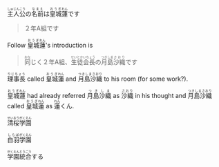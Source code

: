 <ruby>主人公<rt>しゅじんこう</rt>の<rt></rt>名前<rt>なまえ</rt>は<rt></rt>皇城<rt>おうぎ</rt>蓮<rt>れん</rt>です</ruby>

> ２年A組です

Follow <ruby>皇城<rt>おうぎ</rt>蓮<rt>れん</rt></ruby>'s introduction is

> <ruby>同<rt>おな</rt>じく２年A組、<rt></rt>生徒会長<rt>せいとかいちょう</rt>の<rt></rt>月島<rt>つきしま</rt>沙織<rt>さおり</rt>です</ruby>

<ruby>理事長<rt>りじちょう</rt></ruby> called <ruby>皇城<rt>おうぎ</rt>蓮<rt>れん</rt></ruby> and <ruby>月島沙織<rt>つきしまさおり</rt></ruby> to his room (for some work?).

<ruby>皇城<rt>おうぎ</rt>蓮<rt>れん</rt></ruby> had already referred <ruby>月島沙織<rt>つきしま</rt></ruby> as <ruby>沙織<rt>さおり</rt></ruby> in his thought and <ruby>月島沙織<rt>つきしまさおり</rt></ruby> called <ruby>皇城<rt>おうぎ</rt>蓮<rt>れん</rt></ruby> as <ruby>蓮<rt>れん</rt>くん</ruby>.

<ruby>清桜<rt>せいおう</rt>学園<rt>がくえん</rt></ruby>

<ruby>白羽<rt>しらば</rt>学園<rt>がくえん</rt></ruby>

<ruby>学園<rt>がくえん</rt>統合<rt>とうごう</rt>する</ruby>
